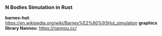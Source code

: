 ### N Bodies Simulation in Rust
**barnes-hut**: https://en.wikipedia.org/wiki/Barnes%E2%80%93Hut_simulation
**graphics library Nannou**: https://nannou.cc/

